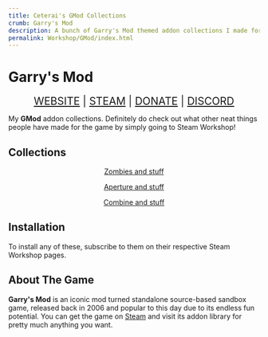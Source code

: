 ```yaml
---
title: Ceterai's GMod Collections
crumb: Garry's Mod
description: A bunch of Garry's Mod themed addon collections I made for fun. Yo can find them on Steam Workshop if you wish to subscribe to any items featured in them.
permalink: Workshop/GMod/index.html
---
```


# Garry's Mod

<div align="center" style="font-size: 150%;">
<a class="ct_button" href="https://ceterai.github.io/Workshop/GMod">WEBSITE</a> | <a class="ct_button" href="https://steamcommunity.com/id/ceterai/myworkshopfiles/?section=collections&appid=4000">STEAM</a> | <a class="ct_button" href="https://buymeacoffee.com/ceterai">DONATE</a> | <a class="ct_button" href="https://discord.gg/gGEwZ5vbgr">DISCORD</a>
</div>

My **GMod** addon collections. Definitely do check out what other neat things people have made for the game by simply going to Steam Workshop!

## Collections

<div align="center">
<a href="https://steamcommunity.com/sharedfiles/filedetails/?id=367140289" class="ct_card" data-bgimage="https://steamuserimages-a.akamaihd.net/ugc/1658978082452739049/BE26ABEF93C3C43C85F658F05E6A188CC37931E8/?imw=200&imh=200&ima=fit&impolicy=Letterbox&imcolor=%23000000&letterbox=true" style="height: 200px;"><p>Zombies and stuff</p></a>
<a href="https://steamcommunity.com/sharedfiles/filedetails/?id=2318162179" class="ct_card" data-bgimage="https://steamuserimages-a.akamaihd.net/ugc/1658978082452260398/0E652BE4584BDF0EA52F6F47A5C05B12B70D656C/?imw=200&imh=200&ima=fit&impolicy=Letterbox&imcolor=%23000000&letterbox=true" style="height: 200px;"><p>Aperture and stuff</p></a>
<a href="https://steamcommunity.com/sharedfiles/filedetails/?id=367144205" class="ct_card" data-bgimage="https://steamuserimages-a.akamaihd.net/ugc/1658978082452186246/2C78315968BB4E2F4CC7EC6DC266FB42453CB9F5/?imw=200&imh=200&ima=fit&impolicy=Letterbox&imcolor=%23000000&letterbox=true" style="height: 200px;"><p>Combine and stuff</p></a>
</div>

## Installation

To install any of these, subscribe to them on their respective Steam Workshop pages.

## About The Game

**Garry's Mod** is an iconic mod turned standalone source-based sandbox game, released back in 2006 and popular to this day due to its endless fun potential. You can get the game on [Steam](https://store.steampowered.com/app/4000/Garrys_Mod/) and visit its addon library for pretty much anything you want.
